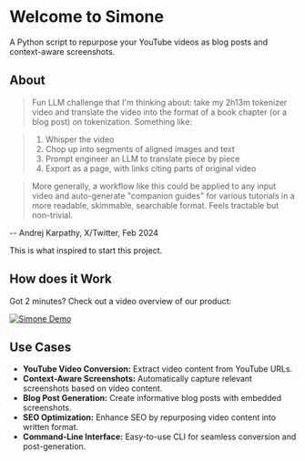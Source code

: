 # Welcome to Simone

A Python script to repurpose your YouTube videos as blog posts and context-aware screenshots.

## About

> Fun LLM challenge that I'm thinking about: take my 2h13m tokenizer video and translate the video into the format of a book chapter (or a blog post) on tokenization. Something like:

> 1. Whisper the video
> 2. Chop up into segments of aligned images and text
> 3. Prompt engineer an LLM to translate piece by piece
> 4. Export as a page, with links citing parts of original video

> More generally, a workflow like this could be applied to any input video and auto-generate "companion guides" for various tutorials in a more readable, skimmable, searchable format. Feels tractable but non-trivial.

-- Andrej Karpathy, X/Twitter, Feb 2024

This is what inspired to start this project.

## How does it Work

Got 2 minutes? Check out a video overview of our product:

[![Simone Demo](https://img.youtube.com/vi/G2rALpJfkCY/default.jpg)](https://youtu.be/G2rALpJfkCY)

## Use Cases

- **YouTube Video Conversion:** Extract video content from YouTube URLs.
- **Context-Aware Screenshots:** Automatically capture relevant screenshots based on video content.
- **Blog Post Generation:** Create informative blog posts with embedded screenshots.
- **SEO Optimization:** Enhance SEO by repurposing video content into written format.
- **Command-Line Interface:** Easy-to-use CLI for seamless conversion and post-generation.
